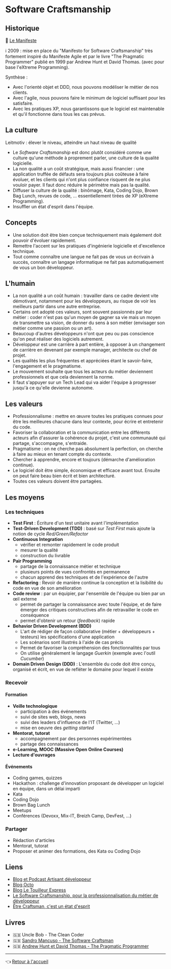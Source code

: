 # Software Craftsmanship

## Historique

:pushpin: [Le Manifeste](http://manifesto.softwarecraftsmanship.org/#/fr-fr)

:information_source: 2009 : mise en place du "Manifesto for Software Craftsmanship" très fortement inspiré du Manifeste Agile et par le livre "The Pragmatic Programmer" publié en 1999 par Andrew Hunt et David Thomas. (avec pour base l'eXtreme Programming).

Synthèse :

* Avec l'orienté objet et DDD, nous pouvons modéliser le métier de nos clients.
* Avec l'agile, nous pouvons faire le minimum de logiciel suffisant pour les satisfaire.
* Avec les pratiques XP, nous garantissons que le logiciel est maintenable et qu'il fonctionne dans tous les cas prévus.

## La culture

Leitmotiv : élever le niveau, atteindre un haut niveau de qualité

* Le _Software Craftsmanship_ est donc plutôt considéré comme une culture qu'une méthode à proprement parler, une culture de la qualité logicielle.
* La non qualité a un coût stratégique, mais aussi financier : une application truffée de défauts sera toujours plus coûteuse à faire évoluer, et les clients qui n'ont plus confiance risquent de ne plus vouloir payer. Il faut donc réduire le périmètre mais pas la qualité.
* Diffuser la culture de la qualité : binômage, Kata, Coding Dojo, Brown Bag Lunch, revues de code, ...  essentiellement tirées de XP (eXtreme Programming).
* Insuffler un état d'esprit dans l'équipe.

## Concepts

* Une solution doit être bien conçue techniquement mais également doit pouvoir d'évoluer rapidement.
* Remettre l'accent sur les pratiques d'ingénierie logicielle et d'excellence technique.
* Tout comme connaître une langue ne fait pas de vous un écrivain à succès, connaître un langage informatique ne fait pas automatiquement de vous un bon développeur.

## L'humain

* La non qualité a un coût humain : travailler dans ce cadre devient vite démotivant, notamment pour les développeurs, au risque de voir les meilleurs partir dans une autre entreprise.
* Certains ont adopté ces valeurs, sont souvent passionnés par leur métier : coder n'est pas qu'un moyen de gagner sa vie mais un moyen de transmettre sa vision, de donner du sens à son métier (envisager son métier comme une passion ou un art).
* Beaucoup d'autres développeurs n'ont que peu ou pas conscience qu'on peut réaliser des logiciels autrement.
* Développeur est une carrière à part entière, à opposer à un changement de carrière en devenant par exemple manager, architecte ou chef de projet.
* Les qualités les plus fréquentes et appréciées étant le savoir-faire, l'engagement et le pragmatisme.
* Le mouvement souhaite que tous les acteurs du métier deviennent professionnels et que cela deviennent la norme.
* Il faut s'appuyer sur un Tech Lead qui va aider l'équipe à progresser jusqu'à ce qu'elle devienne autonome.

## Les valeurs

* Professionnalisme : mettre en œuvre toutes les pratiques connues pour être les meilleures chacune dans leur contexte, pour écrire et entretenir du code.
* Favoriser la collaboration et la communication entre les différents acteurs afin d'assurer la cohérence du projet, c'est une communauté qui partage, s'accompagne, s'entraide.
* Pragmatisme : on ne cherche pas absolument la perfection, on cherche à faire au mieux en tenant compte du contexte.
* Chercher à apprendre, encore et toujours (démarche d'amélioration continue).
* Le logiciel doit être simple, économique et efficace avant tout. Ensuite on peut faire beau bien écrit et bien architecturé.
* Toutes ces valeurs doivent être partagées.

## Les moyens

### Les techniques

* **Test First** : Écriture d'un test unitaire avant l'implémentation
* **Test-Driven Development (TDD)** : basé sur _Test First_ mais ajoute la notion de cycle _Red/Green/Refactor_
* **Continuous Integration**
  * vérifier et remonter rapidement le code produit
  * mesurer la qualité
  * construction du livrable
* **Pair Programming**
  * partage de la connaissance métier et technique
  * plusieurs points de vues confrontés en permanence
  * chacun apprend des techniques et de l'expérience de l'autre
* **Refactoring** : Revoir de manière continue la conception et la lisibilité du code en vue de son amélioration
* **Code review** : par un équipier, par l'ensemble de l'équipe ou bien par un œil externe
  * permet de partager la connaissance avec toute l'équipe, et de faire émerger des critiques constructives afin de retravailler le code en conséquence
  * permet d'obtenir un retour (_feedback_) rapide
* **Behavior Driven Development (BDD)**
  * L'art de rédiger de façon collaborative (métier + développeurs + testeurs) les spécifications d'une application
  * Les scénarios sont illustrés à l'aide de cas précis
  * Permet de favoriser la compréhension des fonctionnalités par tous
  * On utilise généralement le langage _Guerkin_ (exemple avec l'outil _Cucumber_)
* **Domain Driven Design (DDD)** : L'ensemble du code doit être conçu, organisé et écrit, en vue de refléter le domaine pour lequel il existe

### Recevoir

#### Formation

* **Veille technologique**
  * participation à des événements
  * suivi de sites web, blogs, news
  * suivi des leaders d'influence de l'IT (Twitter, ...)
  * mise en oeuvre des _getting started_
* **Mentorat, tutorat**
  * accompagnement par des personnes expérimentées
  * partage des connaissances
* **e-Learning, MOOC (Massive Open Online Courses)**
* **Lecture d'ouvrages**

#### Événements

* Coding games, quizzes
* Hackathon : challenge d'innovation proposant de développer un logiciel en équipe, dans un délai imparti
* Kata
* Coding Dojo
* Brown Bag Lunch
* Meetups
* Conférences (Devoxx,  Mix-IT,  Breizh Camp, DevFest, ...)

### Partager

* Rédaction d'articles
* Mentorat, tutorat
* Proposer et animer des formations, des Kata ou Coding Dojo

## Liens

* [Blog et Podcast Artisant développeur](http://artisandeveloppeur.fr/)
* [Blog Octo](https://blog.octo.com/software-craftsmanship-une-culture-a-transmettre/)
* [Blog Le Touilleur Express](http://www.touilleur-express.fr/2011/01/20/craftsmanship/)
* [Le Software Craftsmanship, pour la professionnalisation du métier de développeur](http://www.arolla.fr/blog/2014/12/le-software-craftsmanship-pour-la-professionnalisation-du-metier-de-developpeur/)
* [Être Craftsman, c'est un état d'esprit](https://www.novencia.com/craftsman-presentation/)

## Livres

* :gb: Uncle Bob - The Clean Coder
* :gb: [Sandro Mancuso - The Software Craftsman](https://blog.cellenza.com/software-craftsmanship/analyse-the-software-craftsman-sandro-mancuso/)
* :gb: [Andrew Hunt et David Thomas - The Pragmatic Programmer](https://en.wikipedia.org/wiki/The_Pragmatic_Programmer)

---
:point_left: [Retour à l'accueil](README.md)
